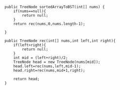     public TreeNode sortedArrayToBST(int[] nums) {
        if(nums==null){
            return null;
        }
        return rec(nums,0,nums.length-1);

    }

    public TreeNode rec(int[] nums,int left,int right){
        if(left>right){
            return null;
        }
        int mid = (left+right)/2;
        TreeNode head = new TreeNode(nums[mid]);
        head.left=rec(nums,left,mid-1);
        head.right=rec(nums,mid+1,right);

        return head;
    }
